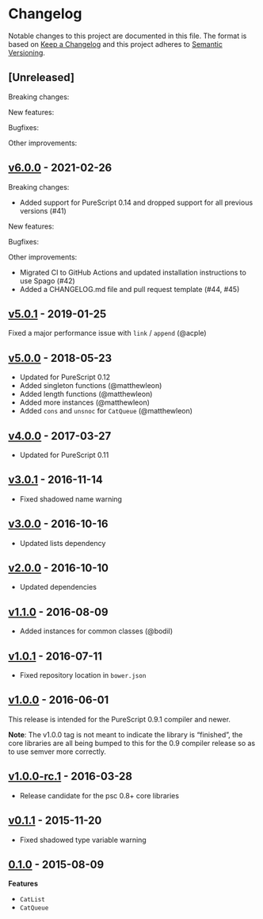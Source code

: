 # Changelog

Notable changes to this project are documented in this file. The format is based on [Keep a Changelog](https://keepachangelog.com/en/1.0.0/) and this project adheres to [Semantic Versioning](https://semver.org/spec/v2.0.0.html).

## [Unreleased]

Breaking changes:

New features:

Bugfixes:

Other improvements:

## [v6.0.0](https://github.com/purescript/purescript-catenable-lists/releases/tag/v6.0.0) - 2021-02-26

Breaking changes:
  - Added support for PureScript 0.14 and dropped support for all previous versions (#41)

New features:

Bugfixes:

Other improvements:
  - Migrated CI to GitHub Actions and updated installation instructions to use Spago (#42)
  - Added a CHANGELOG.md file and pull request template (#44, #45)

## [v5.0.1](https://github.com/purescript/purescript-catenable-lists/releases/tag/v5.0.1) - 2019-01-25

Fixed a major performance issue with `link` / `append` (@acple)

## [v5.0.0](https://github.com/purescript/purescript-catenable-lists/releases/tag/v5.0.0) - 2018-05-23

- Updated for PureScript 0.12
- Added singleton functions (@matthewleon)
- Added length functions (@matthewleon)
- Added more instances (@matthewleon)
- Added `cons` and `unsnoc` for `CatQueue` (@matthewleon)

## [v4.0.0](https://github.com/purescript/purescript-catenable-lists/releases/tag/v4.0.0) - 2017-03-27

- Updated for PureScript 0.11

## [v3.0.1](https://github.com/purescript/purescript-catenable-lists/releases/tag/v3.0.1) - 2016-11-14

- Fixed shadowed name warning

## [v3.0.0](https://github.com/purescript/purescript-catenable-lists/releases/tag/v3.0.0) - 2016-10-16

- Updated lists dependency

## [v2.0.0](https://github.com/purescript/purescript-catenable-lists/releases/tag/v2.0.0) - 2016-10-10

- Updated dependencies

## [v1.1.0](https://github.com/purescript/purescript-catenable-lists/releases/tag/v1.1.0) - 2016-08-09

- Added instances for common classes (@bodil)

## [v1.0.1](https://github.com/purescript/purescript-catenable-lists/releases/tag/v1.0.1) - 2016-07-11

- Fixed repository location in `bower.json`

## [v1.0.0](https://github.com/purescript/purescript-catenable-lists/releases/tag/v1.0.0) - 2016-06-01

This release is intended for the PureScript 0.9.1 compiler and newer.

**Note**: The v1.0.0 tag is not meant to indicate the library is “finished”, the core libraries are all being bumped to this for the 0.9 compiler release so as to use semver more correctly.

## [v1.0.0-rc.1](https://github.com/purescript/purescript-catenable-lists/releases/tag/v1.0.0-rc.1) - 2016-03-28

- Release candidate for the psc 0.8+ core libraries

## [v0.1.1](https://github.com/purescript/purescript-catenable-lists/releases/tag/v0.1.1) - 2015-11-20

- Fixed shadowed type variable warning

## [0.1.0](https://github.com/purescript/purescript-catenable-lists/releases/tag/0.1.0) - 2015-08-09

**Features**
- `CatList`
- `CatQueue`

